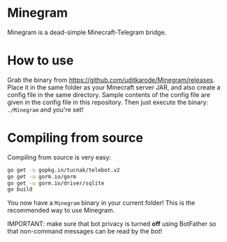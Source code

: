 # Minegram
Minegram is a dead-simple Minecraft-Telegram bridge.
  
# How to use
Grab the binary from https://github.com/uditkarode/Minegram/releases. Place it in the same folder as your Minecraft server JAR,  and also create a config file in the same directory. Sample contents of the config file are given in the config file in this repository.
Then just execute the binary: `./Minegram` and you're set!
  
# Compiling from source
Compiling from source is very easy:  
  
```bash
go get -u gopkg.in/tucnak/telebot.v2
go get -u gorm.io/gorm
go get -u gorm.io/driver/sqlite
go build
```
  
You now have a `Minegram` binary in your current folder! This is the recommended way to use Minegram.

IMPORTANT: make sure that bot privacy is turned **off** using BotFather so that non-command messages can be read by the bot!
